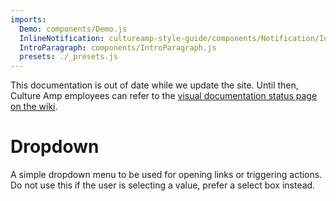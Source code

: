```yaml
---
imports:
  Demo: components/Demo.js
  InlineNotification: cultureamp-style-guide/components/Notification/InlineNotification.js
  IntroParagraph: components/IntroParagraph.js
  presets: ./_presets.js
---
```


<InlineNotification persistent={true} type="cautionary" title="Out of date">This documentation is out of date while we update the site. Until then, Culture Amp employees can refer to the <a href="https://cultureamp.atlassian.net/wiki/spaces/CA/pages/916161089/Kaizen+Visual+Documentation+Status">visual documentation status page on the wiki</a>.</InlineNotification>

# Dropdown

<IntroParagraph>

A simple dropdown menu to be used for opening links or triggering actions.
Do not use this if the user is selecting a value, prefer a select box instead.

</IntroParagraph>

<Demo presets={presets} />
